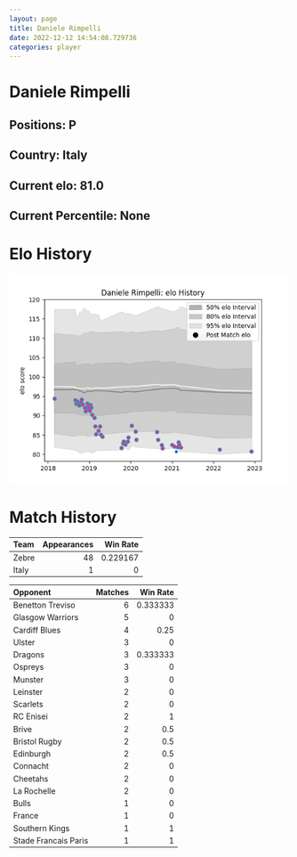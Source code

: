 ```yaml
---  
layout: page  
title: Daniele Rimpelli  
date: 2022-12-12 14:54:08.729736  
categories: player  
---
```

# Daniele Rimpelli

## Positions: P

## Country: Italy

## Current elo: 81.0

## Current Percentile: None

# Elo History


![elo history](history_DanieleRimpelli.png)
# Match History


| Team   |   Appearances |   Win Rate |
|:-------|--------------:|-----------:|
| Zebre  |            48 |   0.229167 |
| Italy  |             1 |   0        |

| Opponent             |   Matches |   Win Rate |
|:---------------------|----------:|-----------:|
| Benetton Treviso     |         6 |   0.333333 |
| Glasgow Warriors     |         5 |   0        |
| Cardiff Blues        |         4 |   0.25     |
| Ulster               |         3 |   0        |
| Dragons              |         3 |   0.333333 |
| Ospreys              |         3 |   0        |
| Munster              |         3 |   0        |
| Leinster             |         2 |   0        |
| Scarlets             |         2 |   0        |
| RC Enisei            |         2 |   1        |
| Brive                |         2 |   0.5      |
| Bristol Rugby        |         2 |   0.5      |
| Edinburgh            |         2 |   0.5      |
| Connacht             |         2 |   0        |
| Cheetahs             |         2 |   0        |
| La Rochelle          |         2 |   0        |
| Bulls                |         1 |   0        |
| France               |         1 |   0        |
| Southern Kings       |         1 |   1        |
| Stade Francais Paris |         1 |   1        |
